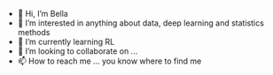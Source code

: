 - 👋 Hi, I’m Bella
- 👀 I’m interested in anything about data, deep learning and statistics methods
- 🌱 I’m currently learning RL
- 💞️ I’m looking to collaborate on ...
- 📫 How to reach me ... you know where to find me

<!---
bella-56/bella-56 is a ✨ special ✨ repository because its `README.md` (this file) appears on your GitHub profile.
You can click the Preview link to take a look at your changes.
--->
